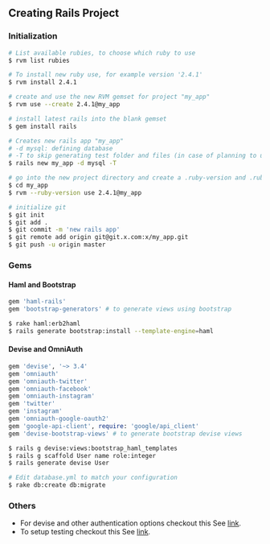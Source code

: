 ## Creating Rails Project

### Initialization

```sh
# List available rubies, to choose which ruby to use
$ rvm list rubies

# To install new ruby use, for example version '2.4.1'
$ rvm install 2.4.1

# create and use the new RVM gemset for project "my_app"
$ rvm use --create 2.4.1@my_app

# install latest rails into the blank gemset
$ gem install rails

# Creates new rails app "my_app"
# -d mysql: defining database
# -T to skip generating test folder and files (in case of planning to use rspec)
$ rails new my_app -d mysql -T

# go into the new project directory and create a .ruby-version and .ruby-gemset for the project
$ cd my_app
$ rvm --ruby-version use 2.4.1@my_app

# initialize git
$ git init
$ git add .
$ git commit -m 'new rails app'
$ git remote add origin git@git.x.com:x/my_app.git
$ git push -u origin master
```

### Gems

#### Haml and Bootstrap

```ruby
gem 'haml-rails'
gem 'bootstrap-generators' # to generate views using bootstrap
```

```sh
$ rake haml:erb2haml
$ rails generate bootstrap:install --template-engine=haml
```
#### Devise and OmniAuth

```ruby
gem 'devise', '~> 3.4'
gem 'omniauth'
gem 'omniauth-twitter'
gem 'omniauth-facebook'
gem 'omniauth-instagram'
gem 'twitter'
gem 'instagram'
gem 'omniauth-google-oauth2'
gem 'google-api-client', require: 'google/api_client'
gem 'devise-bootstrap-views' # to generate bootstrap devise views
```

```sh
$ rails g devise:views:bootstrap_haml_templates
$ rails g scaffold User name role:integer
$ rails generate devise User

# Edit database.yml to match your configuration
$ rake db:create db:migrate
```

### Others

* For devise and other authentication options checkout this See [link](http://willschenk.com/setting-up-devise-with-twitter-and-facebook-and-other-omniauth-schemes-without-email-addresses/).
* To setup testing checkout this See [link](http://willschenk.com/setting-up-testing/).
